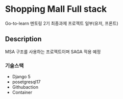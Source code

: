 # Shopping Mall Full stack
Go-to-learn 멘토링 2기 최종과제 프로젝트 일부(유저, 프론트)
## Description
MSA 구조를 사용하는 프로젝트이며 SAGA 적용 예정 
### 기술스택
- Django 5 
- posetgresql17
- Githubaction
- Container 

## 

